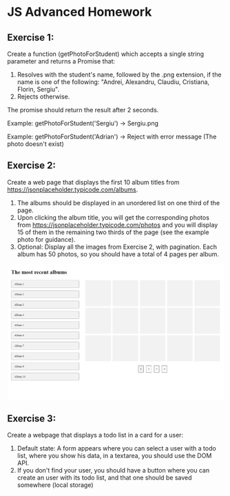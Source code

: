 # JS Advanced Homework

## Exercise 1:
Create a function (getPhotoForStudent) which accepts a single string parameter and returns a Promise that:
1) Resolves with the student's name, followed by the .png extension, if the name is one of the following: 
"Andrei, Alexandru, Claudiu, Cristiana, Florin, Sergiu".
2) Rejects otherwise.

The promise should return the result after 2 seconds.

Example: getPhotoForStudent('Sergiu') -> Sergiu.png

Example: getPhotoForStudent('Adrian') -> Reject with error message (The photo doesn't exist)


## Exercise 2:
Create a web page that displays the first 10 album titles from https://jsonplaceholder.typicode.com/albums.
1) The albums should be displayed in an unordered list on one third of the page.
2) Upon clicking the album title, you will get the corresponding photos from https://jsonplaceholder.typicode.com/photos
and you will display 15 of them in the remaining two thirds of the page (see the example photo for guidance).
3) Optional:
Display all the images from Exercise 2, with pagination. Each album has 50 photos, so you should have a total of 4 pages
per album.

![alt text](https://github.com/apopovicius/pg/blob/master/js/endava-school-of-front-end/D5%20-%20Javascript/Homework-Design.png)


## Exercise 3:
Create a webpage that displays a todo list in a card for a user:
1) Default state: A form appears where you can select a user with a todo list, where you show his data, in a textarea, you should use the DOM API.
2) If you don't find your user, you should have a button where you can create an user with its todo list, and that one should be saved somewhere (local storage)



